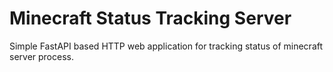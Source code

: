 # Minecraft Status Tracking Server

Simple FastAPI based HTTP web application for tracking status of minecraft
server process.
